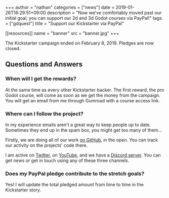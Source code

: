 +++
author = "nathan"
categories = ["news"]
date = 2019-01-26T16:29:51+09:00
description = "Now we've comfortably moved past our initial goal, you can support our 2d and 3d Godot courses via PayPal!"
tags = ["gdquest"]
title = "Support our Kickstarter via PayPal"

[[resources]]
name = "banner"
src = "banner.jpg"
+++


The Kickstarter campaign ended on February 8, 2019. Pledges are now closed.

## Questions and Answers

### When will I get the rewards?

At the same time as every other Kickstarter backer. The first reward, the pro Godot course, will come as soon as we get the money from the campaign. You will get an email from me through Gumroad with a course access link.

### Where can I follow the project?

In my experience emails aren't a great way to keep people up to date. Sometimes they end up in the spam box, you might get too many of them...

Firstly, we are doing all of our work [on GitHub](//github.com/GDQuest/), in the open. You can track our activity on the projects' code there.

I am active on [Twitter](//twitter.com/NathanGDQuest), on [YouTube](//www.youtube.com/c/gdquest/), and we have a [Discord server](//discord.gg/uzSR7jB). You can get news or get in touch using any of these three channels.

### Does my PayPal pledge contribute to the stretch goals?

Yes! I will update the total pledged amount from time to time in the Kickstarter story.
